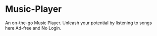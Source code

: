 # Music-Player
An on-the-go Music Player. Unleash your potential by listening to songs here Ad-free and No Login.
